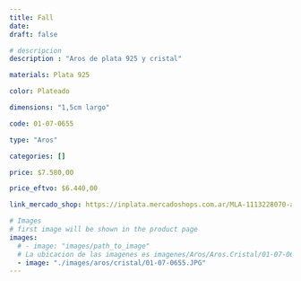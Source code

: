 ```yaml
---
title: Fall
date: 
draft: false

# descripcion
description : "Aros de plata 925 y cristal"

materials: Plata 925

color: Plateado

dimensions: "1,5cm largo"

code: 01-07-0655

type: "Aros"

categories: []

price: $7.580,00

price_eftvo: $6.440,00

link_mercado_shop: https://inplata.mercadoshops.com.ar/MLA-1113228070-aros-plata-925-y-cristal-colgantes-fall-delicados-_JM

# Images
# first image will be shown in the product page
images:
  # - image: "images/path_to_image"
  # La ubicacion de las imagenes es imagenes/Aros/Aros.Cristal/01-07-0655-fall
  - image: "./images/aros/cristal/01-07-0655.JPG"
---
```

